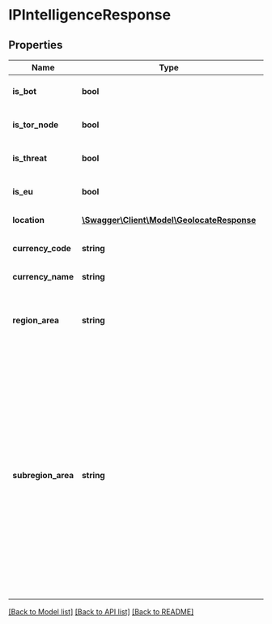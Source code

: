 # IPIntelligenceResponse

## Properties
Name | Type | Description | Notes
------------ | ------------- | ------------- | -------------
**is_bot** | **bool** | True if the IP address is a known bot, otherwise false | [optional] 
**is_tor_node** | **bool** | True if the IP address is a known Tor exit node, otherwise false | [optional] 
**is_threat** | **bool** | True if the IP address is a known threat IP, otherwise false | [optional] 
**is_eu** | **bool** | True if the IP address is in the European Union, otherwise false | [optional] 
**location** | [**\Swagger\Client\Model\GeolocateResponse**](GeolocateResponse.md) | Returns the location of the IP address | [optional] 
**currency_code** | **string** | ISO 4217 currency code for the IP address location | [optional] 
**currency_name** | **string** | Name of the currency in English | [optional] 
**region_area** | **string** | Region (continent) in which the country is located; possible values are None, Europe, Americas, Asia, Africa, Oceania | [optional] 
**subregion_area** | **string** | Subregion in which the country is located; possible values are None, NorthernEurope, WesternEurope, SouthernEurope, EasternEurope, CentralAmerica, NorthernAmerica, SouthAmerica, EasternAfrica, MiddleAfrica, NorthernAfrica , SouthernAfrica , WesternAfrica , CentralAsia , EasternAsia , SouthernAsia , SouthEasternAsia , WesternAsia , Southern , Middle , AustraliaandNewZealand , Melanesia , Polynesia , Micronesia , Caribbean, | [optional] 

[[Back to Model list]](../README.md#documentation-for-models) [[Back to API list]](../README.md#documentation-for-api-endpoints) [[Back to README]](../README.md)


